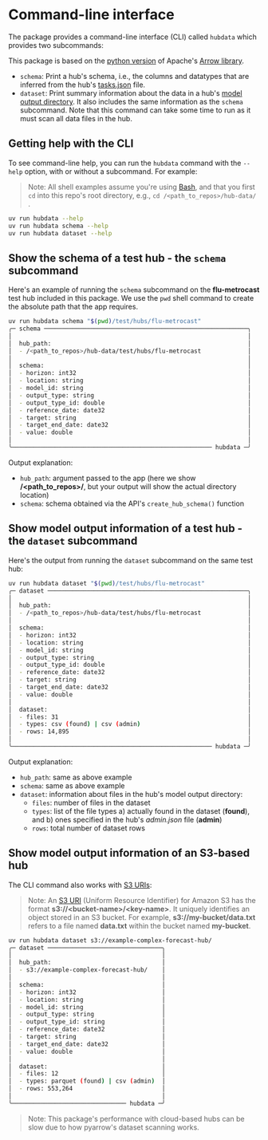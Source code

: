 # Command-line interface

The package provides a command-line interface (CLI) called `hubdata` which provides two subcommands:

This package is based on the [python version](https://arrow.apache.org/docs/python/index.html) of Apache's [Arrow library](https://arrow.apache.org/docs/index.html).

- `schema`: Print a hub's schema, i.e., the columns and datatypes that are inferred from the hub's [tasks.json](https://docs.hubverse.io/en/latest/user-guide/hub-config.html) file.
- `dataset`: Print summary information about the data in a hub's [model output directory](https://docs.hubverse.io/en/latest/user-guide/model-output.html). It also includes the same information as the `schema` subcommand. Note that this command can take some time to run as it must scan all data files in the hub.

## Getting help with the CLI

To see command-line help, you can run the `hubdata` command with the `--help` option, with or without a subcommand. For example:

> Note: All shell examples assume you're using [Bash](https://en.wikipedia.org/wiki/Bash_(Unix_shell)), and that you first `cd` into this repo's root directory, e.g., `cd /<path_to_repos>/hub-data/` .

```bash
uv run hubdata --help
uv run hubdata schema --help
uv run hubdata dataset --help
```

## Show the schema of a test hub - the `schema` subcommand

Here's an example of running the `schema` subcommand on the **flu-metrocast** test hub included in this package. We use the `pwd` shell command to create the absolute path that the app requires.

```bash
uv run hubdata schema "$(pwd)/test/hubs/flu-metrocast"
╭─ schema ─────────────────────────────────────────────────────────╮
│                                                                  │
│  hub_path:                                                       │
│  - /<path_to_repos>/hub-data/test/hubs/flu-metrocast             │
│                                                                  │
│  schema:                                                         │
│  - horizon: int32                                                │
│  - location: string                                              │
│  - model_id: string                                              │
│  - output_type: string                                           │
│  - output_type_id: double                                        │
│  - reference_date: date32                                        │
│  - target: string                                                │
│  - target_end_date: date32                                       │
│  - value: double                                                 │
│                                                                  │
╰──────────────────────────────────────────────────────── hubdata ─╯
```

Output explanation:

- `hub_path`: argument passed to the app (here we show **/<path_to_repos>/**, but your output will show the actual directory location)
- `schema`: schema obtained via the API's `create_hub_schema()` function

## Show model output information of a test hub - the `dataset` subcommand

Here's the output from running the `dataset` subcommand on the same test hub:

```bash
uv run hubdata dataset "$(pwd)/test/hubs/flu-metrocast"
╭─ dataset ────────────────────────────────────────────────────────╮
│                                                                  │
│  hub_path:                                                       │
│  - /<path_to_repos>/hub-data/test/hubs/flu-metrocast             │
│                                                                  │
│  schema:                                                         │
│  - horizon: int32                                                │
│  - location: string                                              │
│  - model_id: string                                              │
│  - output_type: string                                           │
│  - output_type_id: double                                        │
│  - reference_date: date32                                        │
│  - target: string                                                │
│  - target_end_date: date32                                       │
│  - value: double                                                 │
│                                                                  │
│  dataset:                                                        │
│  - files: 31                                                     │
│  - types: csv (found) | csv (admin)                              │
│  - rows: 14,895                                                  │
│                                                                  │
╰──────────────────────────────────────────────────────── hubdata ─╯
```

Output explanation:

- `hub_path`: same as above example
- `schema`: same as above example
- `dataset`: information about files in the hub's model output directory:
    - `files`: number of files in the dataset
    - `types`: list of the file types a) actually found in the dataset (**found**), and b) ones specified in the hub's
      _admin.json_ file (**admin**)
    - `rows`: total number of dataset rows

## Show model output information of an S3-based hub

The CLI command also works with [S3 URIs](https://repost.aws/questions/QUFXlwQxxJQQyg9PMn2b6nTg/what-is-s3-uri-in-simple-storage-service):

> Note: An [S3 URI](https://repost.aws/questions/QUFXlwQxxJQQyg9PMn2b6nTg/what-is-s3-uri-in-simple-storage-service) (Uniform Resource Identifier) for Amazon S3 has the format **s3://\<bucket-name\>/\<key-name\>**. It uniquely identifies an object stored in an S3 bucket. For example, **s3://my-bucket/data.txt** refers to a file named **data.txt** within the bucket named **my-bucket**.

```bash
uv run hubdata dataset s3://example-complex-forecast-hub/
╭─ dataset ────────────────────────────────╮
│                                          │
│  hub_path:                               │
│  - s3://example-complex-forecast-hub/    │
│                                          │
│  schema:                                 │
│  - horizon: int32                        │
│  - location: string                      │
│  - model_id: string                      │
│  - output_type: string                   │
│  - output_type_id: string                │
│  - reference_date: date32                │
│  - target: string                        │
│  - target_end_date: date32               │
│  - value: double                         │
│                                          │
│  dataset:                                │
│  - files: 12                             │
│  - types: parquet (found) | csv (admin)  │
│  - rows: 553,264                         │
│                                          │
╰──────────────────────────────── hubdata ─╯
```

> Note: This package's performance with cloud-based hubs can be slow due to how pyarrow's dataset scanning works.
